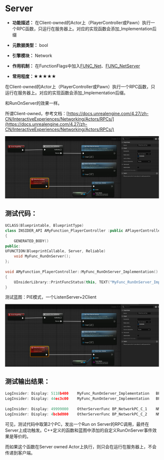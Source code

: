 # Server

- **功能描述：** 在Client-owned的Actor上（PlayerController或Pawn）执行一个RPC函数，只运行在服务器上。对应的实现函数会添加_Implementation后缀

- **元数据类型：** bool
- **引擎模块：** Network
- **作用机制：** 在FunctionFlags中加入[FUNC_Net](../../../../Flags/EFunctionFlags/FUNC_Net.md)、[FUNC_NetServer](../../../../Flags/EFunctionFlags/FUNC_NetServer.md)
- **常用程度：★★★★★**

在Client-owned的Actor上（PlayerController或Pawn）执行一个RPC函数，只运行在服务器上。对应的实现函数会添加_Implementation后缀。

和RunOnServer的效果一样。

所谓Client-owned，参考文档：[https://docs.unrealengine.com/4.27/zh-CN/InteractiveExperiences/Networking/Actors/RPCs/](https://docs.unrealengine.com/4.27/zh-CN/InteractiveExperiences/Networking/Actors/RPCs/)

![Untitled](Untitled.png)

## 测试代码：

```cpp
UCLASS(Blueprintable, BlueprintType)
class INSIDER_API AMyFunction_PlayerController :public APlayerController
{
	GENERATED_BODY()
public:
UFUNCTION(BlueprintCallable, Server, Reliable)
	void MyFunc_RunOnServer();
};

void AMyFunction_PlayerController::MyFunc_RunOnServer_Implementation()
{
	UInsiderLibrary::PrintFuncStatus(this, TEXT("MyFunc_RunOnServer_Implementation"));
}
```

测试蓝图：PIE模式，一个ListenServer+2Client

![Untitled](Untitled.png)

## 测试输出结果：

```cpp
LogInsider: Display: 5118b400    MyFunc_RunOnServer_Implementation   BP_NetworkPC_C_1    NM_ListenServer Local:ROLE_Authority    Remote:ROLE_AutonomousProxy
LogInsider: Display: 44ec3c00    MyFunc_RunOnServer_Implementation   BP_NetworkPC_C_2    NM_ListenServer Local:ROLE_Authority    Remote:ROLE_AutonomousProxy

LogInsider: Display: 49999000    OtherServerFunc BP_NetworkPC_C_1    NM_ListenServer Local:ROLE_Authority    Remote:ROLE_AutonomousProxy
LogInsider: Display: 4bcbd800    OtherServerFunc BP_NetworkPC_C_2    NM_ListenServer Local:ROLE_Authority    Remote:ROLE_AutonomousProxy
```

可见，测试代码中取第2个PC，发出一个Run on Server的RPC调用，最终在Server上成功触发。C++定义的函数和蓝图中添加的自定义RunOnServer事件效果是等价的。

而如果这个函数在Server owned Actor上执行，则只会在运行在服务器上，不会传递到客户端。